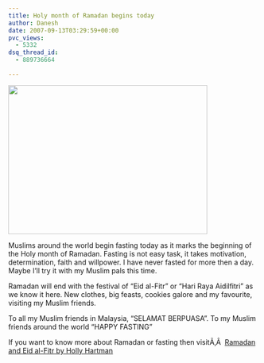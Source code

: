 ```yaml
---
title: Holy month of Ramadan begins today
author: Danesh
date: 2007-09-13T03:29:59+00:00
pvc_views:
  - 5332
dsq_thread_id:
  - 889736664

---
```

<img loading="lazy" src="http://img389.imageshack.us/img389/9236/puasa3sa.jpg" height="300" width="400" />

Muslims around the world begin fasting today as it marks the beginning of the Holy month of Ramadan. Fasting is not easy task, it takes motivation, determination, faith and willpower. I have never fasted for more then a day. Maybe I&#8217;ll try it with my Muslim pals this time.

Ramadan will end with the festival of &#8220;Eid al-Fitr&#8221; or &#8220;Hari Raya Aidilfitri&#8221; as we know it here. New clothes, big feasts, cookies galore and my favourite, visiting my Muslim friends.

To all my Muslim friends in Malaysia, &#8220;SELAMAT BERPUASA&#8221;. To my Muslim friends around the world &#8220;HAPPY FASTING&#8221;

If you want to know more about Ramadan or fasting then visitÃ‚Â  [Ramadan and Eid al-Fitr by Holly Hartman][1]

 [1]: http://www.infoplease.com/spot/ramadan1.html